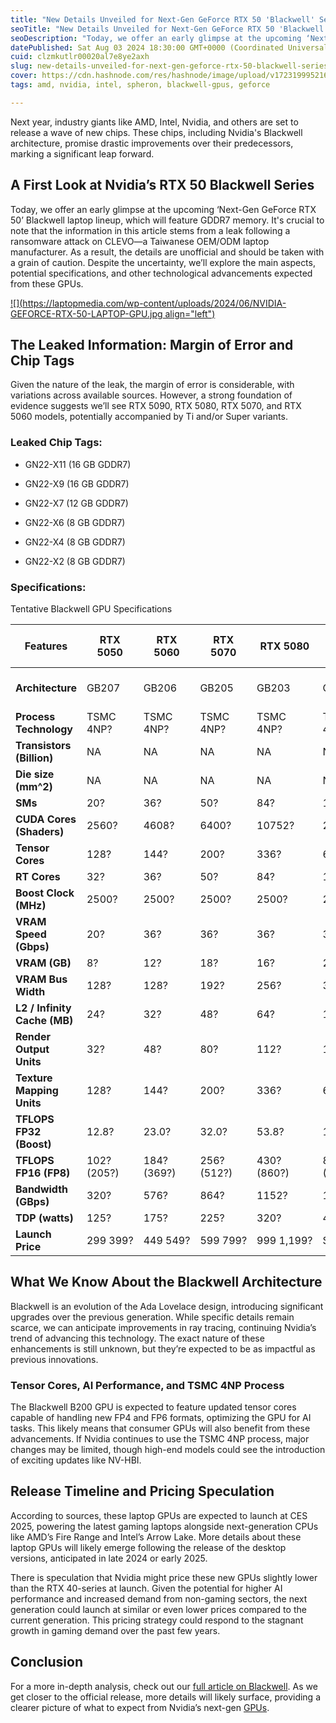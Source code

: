 ```yaml
---
title: "New Details Unveiled for Next-Gen GeForce RTX 50 'Blackwell' Series"
seoTitle: "New Details Unveiled for Next-Gen GeForce RTX 50 'Blackwell' Series"
seoDescription: "Today, we offer an early glimpse at the upcoming ‘Next-Gen GeForce RTX 50’ Blackwell laptop lineup, featuring GDDR7 memory. "
datePublished: Sat Aug 03 2024 18:30:00 GMT+0000 (Coordinated Universal Time)
cuid: clzmkutlr00020al7e8ye2axh
slug: new-details-unveiled-for-next-gen-geforce-rtx-50-blackwell-series
cover: https://cdn.hashnode.com/res/hashnode/image/upload/v1723199952165/99ae2bdd-e39e-46a8-b52d-6c7edd4f8392.png
tags: amd, nvidia, intel, spheron, blackwell-gpus, geforce

---
```


Next year, industry giants like AMD, Intel, Nvidia, and others are set to release a wave of new chips. These chips, including Nvidia's Blackwell architecture, promise drastic improvements over their predecessors, marking a significant leap forward.

## A First Look at Nvidia’s RTX 50 Blackwell Series

Today, we offer an early glimpse at the upcoming ‘Next-Gen GeForce RTX 50’ Blackwell laptop lineup, which will feature GDDR7 memory. It's crucial to note that the information in this article stems from a leak following a ransomware attack on CLEVO—a Taiwanese OEM/ODM laptop manufacturer. As a result, the details are unofficial and should be taken with a grain of caution. Despite the uncertainty, we’ll explore the main aspects, potential specifications, and other technological advancements expected from these GPUs.

[![](https://laptopmedia.com/wp-content/uploads/2024/06/NVIDIA-GEFORCE-RTX-50-LAPTOP-GPU.jpg align="left")](https://x.com/AlvieriD/status/1797612907074843039)

## The Leaked Information: Margin of Error and Chip Tags

Given the nature of the leak, the margin of error is considerable, with variations across available sources. However, a strong foundation of evidence suggests we’ll see RTX 5090, RTX 5080, RTX 5070, and RTX 5060 models, potentially accompanied by Ti and/or Super variants.

### **Leaked Chip Tags:**

* GN22-X11 (16 GB GDDR7)
    
* GN22-X9 (16 GB GDDR7)
    
* GN22-X7 (12 GB GDDR7)
    
* GN22-X6 (8 GB GDDR7)
    
* GN22-X4 (8 GB GDDR7)
    
* GN22-X2 (8 GB GDDR7)
    

### Specifications:

Tentative Blackwell GPU Specifications

| Features | RTX 5050 | RTX 5060 | RTX 5070 | RTX 5080 | RTX 5090 alt | RTX 5090 |
| --- | --- | --- | --- | --- | --- | --- |
| **Architecture** | GB207 | GB206 | GB205 | GB203 | GB202 | GB202 (2x GB203?) |
| **Process Technology** | TSMC 4NP? | TSMC 4NP? | TSMC 4NP? | TSMC 4NP? | TSMC 4NP? | TSMC 4NP? |
| **Transistors (Billion)** | NA | NA | NA | NA | NA | NA |
| **Die size (mm^2)** | NA | NA | NA | NA | NA | Full reticle? |
| **SMs** | 20? | 36? | 50? | 84? | 160? | 192? |
| **CUDA Cores (Shaders)** | 2560? | 4608? | 6400? | 10752? | 20480? | 24576? |
| **Tensor Cores** | 128? | 144? | 200? | 336? | 640? | 768? |
| **RT Cores** | 32? | 36? | 50? | 84? | 160? | 192? |
| **Boost Clock (MHz)** | 2500? | 2500? | 2500? | 2500? | 2500? | 2500? |
| **VRAM Speed (Gbps)** | 20? | 36? | 36? | 36? | 36? | 36? |
| **VRAM (GB)** | 8? | 12? | 18? | 16? | 24? | 32? |
| **VRAM Bus Width** | 128? | 128? | 192? | 256? | 384? | 512? |
| **L2 / Infinity Cache (MB)** | 24? | 32? | 48? | 64? | 128? | 128? |
| **Render Output Units** | 32? | 48? | 80? | 112? | 192? | 192? |
| **Texture Mapping Units** | 128? | 144? | 200? | 336? | 640? | 768? |
| **TFLOPS FP32 (Boost)** | 12.8? | 23.0? | 32.0? | 53.8? | 102.4? | 122.9? |
| **TFLOPS FP16 (FP8)** | 102? (205?) | 184? (369?) | 256? (512?) | 430? (860?) | 819? (1638?) | 983? (1966?) |
| **Bandwidth (GBps)** | 320? | 576? | 864? | 1152? | 1728? | 2304? |
| **TDP (watts)** | 125? | 175? | 225? | 320? | 450? | 450? |
| **Launch Price** | $299~$399? | $449~$549? | $599~$799? | $999~$1,199? | $1,599? | $1,999+? |

## What We Know About the Blackwell Architecture

Blackwell is an evolution of the Ada Lovelace design, introducing significant upgrades over the previous generation. While specific details remain scarce, we can anticipate improvements in ray tracing, continuing Nvidia’s trend of advancing this technology. The exact nature of these enhancements is still unknown, but they’re expected to be as impactful as previous innovations.

### Tensor Cores, AI Performance, and TSMC 4NP Process

The Blackwell B200 GPU is expected to feature updated tensor cores capable of handling new FP4 and FP6 formats, optimizing the GPU for AI tasks. This likely means that consumer GPUs will also benefit from these advancements. If Nvidia continues to use the TSMC 4NP process, major changes may be limited, though high-end models could see the introduction of exciting updates like NV-HBI.

## Release Timeline and Pricing Speculation

According to sources, these laptop GPUs are expected to launch at CES 2025, powering the latest gaming laptops alongside next-generation CPUs like AMD’s Fire Range and Intel’s Arrow Lake. More details about these laptop GPUs will likely emerge following the release of the desktop versions, anticipated in late 2024 or early 2025.

There is speculation that Nvidia might price these new GPUs slightly lower than the RTX 40-series at launch. Given the potential for higher AI performance and increased demand from non-gaming sectors, the next generation could launch at similar or even lower prices compared to the current generation. This pricing strategy could respond to the stagnant growth in gaming demand over the past few years.

## Conclusion

For a more in-depth analysis, check out our [full article on Blackwell](https://blog.spheron.network/nvidias-blackwell-what-you-need-to-know-about-the-next-generation-of-gpus). As we get closer to the official release, more details will likely surface, providing a clearer picture of what to expect from Nvidia’s next-gen [GPUs](https://www.spheron.network/).